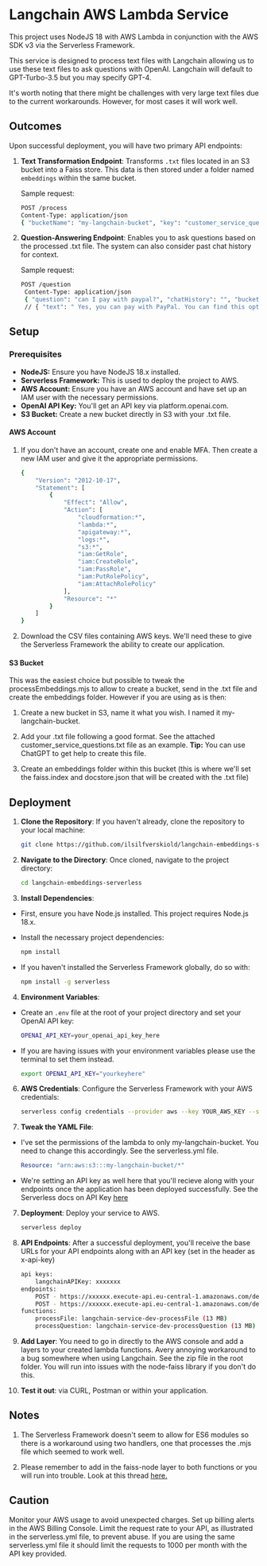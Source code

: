 # Langchain AWS Lambda Service
This project uses NodeJS 18 with AWS Lambda in conjunction with the AWS SDK v3 via the Serverless Framework. 

This service is designed to process text files with Langchain allowing us to use these text files to ask questions with OpenAI. Langchain will default to GPT-Turbo-3.5 but you may specify GPT-4.

It's worth noting that there might be challenges with very large text files due to the current workarounds. However, for most cases it will work well.

## Outcomes

Upon successful deployment, you will have two primary API endpoints:

1. **Text Transformation Endpoint**: Transforms `.txt` files located in an S3 bucket into a Faiss store. This data is then stored under a folder named `embeddings` within the same bucket.
   
   Sample request:
   ```bash
   POST /process
   Content-Type: application/json
   { "bucketName": "my-langchain-bucket", "key": "customer_service_questions.txt" }

2. **Question-Answering Endpoint**: Enables you to ask questions based on the processed .txt file. The system can also consider past chat history for context.
   
   Sample request:
   ```bash
   POST /question
    Content-Type: application/json
    { "question": "can I pay with paypal?", "chatHistory": "", "bucketName": "my-langchain-bucket" }
    // { "text": " Yes, you can pay with PayPal. You can find this option on the payment section during checkout."}


## Setup

### Prerequisites

- **NodeJS:** Ensure you have NodeJS 18.x installed.
- **Serverless Framework:** This is used to deploy the project to AWS.
- **AWS Account:** Ensure you have an AWS account and have set up an IAM user with the necessary permissions.
- **OpenAI API Key:** You'll get an API key via platform.openai.com.
- **S3 Bucket:** Create a new bucket directly in S3 with your .txt file.

#### AWS Account

1. If you don't have an account, create one and enable MFA. Then create a new IAM user and give it the appropriate permissions.
   
    ```bash
    {
        "Version": "2012-10-17",
        "Statement": [
            {
                "Effect": "Allow",
                "Action": [
                    "cloudformation:*",
                    "lambda:*",
                    "apigateway:*",
                    "logs:*",
                    "s3:*",
                    "iam:GetRole",
                    "iam:CreateRole",
                    "iam:PassRole",
                    "iam:PutRolePolicy",
                    "iam:AttachRolePolicy"
                ],
                "Resource": "*"
            }
        ]
    }
    
3. Download the CSV files containing AWS keys. We'll need these to give the Serverless Framework the ability to create our application.

#### S3 Bucket

This was the easiest choice but possible to tweak the processEmbeddings.mjs to allow to create a bucket, send in the .txt file and create the embeddings folder. However if you are using as is then:

1. Create a new bucket in S3, name it what you wish. I named it my-langchain-bucket.

2. Add your .txt file following a good format. See the attached customer_service_questions.txt file as an example. **Tip:** You can use ChatGPT to get help to create this file.

3. Create an embeddings folder within this bucket (this is where we'll set the faiss.index and docstore.json that will be created with the .txt file)

## Deployment

1. **Clone the Repository**: If you haven't already, clone the repository to your local machine:
   
    ```bash
    git clone https://github.com/ilsilfverskiold/langchain-embeddings-serverless.git

3. **Navigate to the Directory**: Once cloned, navigate to the project directory:
   
    ```bash
    cd langchain-embeddings-serverless

5. **Install Dependencies**:
- First, ensure you have Node.js installed. This project requires Node.js 18.x.
- Install the necessary project dependencies:
  
  ```bash
  npm install
  
- If you haven't installed the Serverless Framework globally, do so with:
  
  ```bash
  npm install -g serverless

4. **Environment Variables**: 

- Create an `.env` file at the root of your project directory and set your OpenAI API key:

    ```bash
    OPENAI_API_KEY=your_openai_api_key_here

- If you are having issues with your environment variables please use the terminal to set them instead.

    ```bash
    export OPENAI_API_KEY="yourkeyhere"

6. **AWS Credentials**: Configure the Serverless Framework with your AWS credentials:

    ```bash
    serverless config credentials --provider aws --key YOUR_AWS_KEY --secret YOUR_AWS_SECRET

7. **Tweak the YAML File**: 
- I've set the permissions of the lambda to only my-langchain-bucket. You need to change this accordingly. See the serverless.yml file.
  
    ```YAML
    Resource: "arn:aws:s3:::my-langchain-bucket/*"
   
- We're setting an API key as well here that you'll recieve along with your endpoints once the application has been deployed successfully. See the Serverless docs on API Key [here](https://www.serverless.com/framework/docs/providers/aws/events/apigateway#setting-api-keys-for-your-rest-api)

7. **Deployment**: Deploy your service to AWS.
   
    ```bash
    serverless deploy

9. **API Endpoints**: After a successful deployment, you'll receive the base URLs for your API endpoints along with an API key (set in the header as x-api-key)
    
    ```bash
    api keys:
        langchainAPIKey: xxxxxxx
    endpoints:
        POST - https://xxxxxx.execute-api.eu-central-1.amazonaws.com/dev/process
        POST - https://xxxxxx.execute-api.eu-central-1.amazonaws.com/dev/question
    functions:
        processFile: langchain-service-dev-processFile (13 MB)
        processQuestion: langchain-service-dev-processQuestion (13 MB)

8. **Add Layer**: You need to go in directly to the AWS console and add a layers to your created lambda functions. Avery annoying workaround to a bug somewhere when using Langchain. See the zip file in the root folder. You will run into issues with the node-faiss library if you don't do this.

9. **Test it out**: via CURL, Postman or within your application.

## Notes 

1. The Serverless Framework doesn't seem to allow for ES6 modules so there is a workaround using two handlers, one that processes the .mjs file which seemed to work well.

2. Please remember to add in the faiss-node layer to both functions or you will run into trouble. Look at this thread [here.](https://github.com/hwchase17/langchainjs/issues/1930#issuecomment-1646500643)

## Caution
Monitor your AWS usage to avoid unexpected charges. Set up billing alerts in the AWS Billing Console.
Limit the request rate to your API, as illustrated in the serverless.yml file, to prevent abuse. If you are using the same serverless.yml file it should limit the requests to 1000 per month with the API key provided. 
